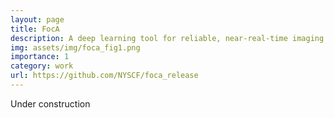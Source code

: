 ```yaml
---
layout: page
title: FocA
description: A deep learning tool for reliable, near-real-time imaging focus analysis in automated cell assay pipelines
img: assets/img/foca_fig1.png
importance: 1
category: work
url: https://github.com/NYSCF/foca_release
---
```

Under construction

